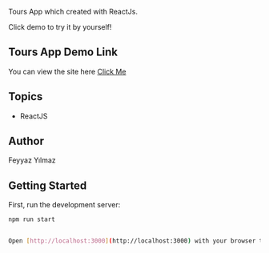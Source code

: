Tours App which created with ReactJs.

Click demo to try it by yourself!

## Tours App Demo Link

You can view the site here
[Click Me](https://tours-guide.netlify.app/)

## Topics

- ReactJS

## Author

Feyyaz Yılmaz

## Getting Started

First, run the development server:

```bash
npm run start


Open [http://localhost:3000](http://localhost:3000) with your browser to see the result.
```
